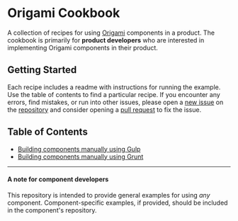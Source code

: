 # Origami Cookbook

A collection of recipes for using [Origami](https://origami.pearsoned.com) components in a product. The cookbook is primarily for **product developers** who are interested in implementing Origami components in their product.

## Getting Started

Each recipe includes a readme with instructions for running the example. Use the table of contents to find a particular recipe. If you encounter any errors, find mistakes, or run into other issues, please open a [new issue](https://github.com/Pearson-Higher-Ed/origami-cookbook/issues/new) on the [repository](https://github.com/Pearson-Higher-Ed/origami-cookbook) and consider opening a [pull request](https://help.github.com/articles/using-pull-requests/) to fix the issue.

## Table of Contents

- [Building components manually using Gulp](recipes/gulp/README.md)
- [Building components manually using Grunt](recipes/grunt/README.md)

----------

#### A note for component developers

This repository is intended to provide general examples for using *any* component. Component-specific examples, if provided, should be included in the component's repository.
